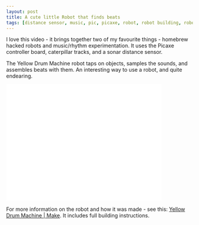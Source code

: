 ```yaml
---
layout: post
title: A cute little Robot that finds beats
tags: [distance sensor, music, pic, picaxe, robot, robot building, robotics, video]
---
```

I love this video - it brings together two of my favourite things - homebrew hacked robots and music/rhythm experimentation. It uses the Picaxe controller board, caterpillar tracks, and a sonar distance sensor.

The Yellow Drum Machine robot taps on objects, samples the sounds, and assembles beats with them. An interesting way to use a robot, and quite endearing.

<div class="embed-responsive embed-responsive-16by9">
<iframe width="420" height="315" src="//www.youtube.com/embed/Zn5RNgCWD_8?rel=0" frameborder="0" allowfullscreen="allowfullscreen"></iframe></div>

For more information on the robot and how it was made - see this: <a href="http://makezine.com/projects/yellow-drum-machine/">Yellow Drum Machine | Make</a>. It includes full building instructions.
